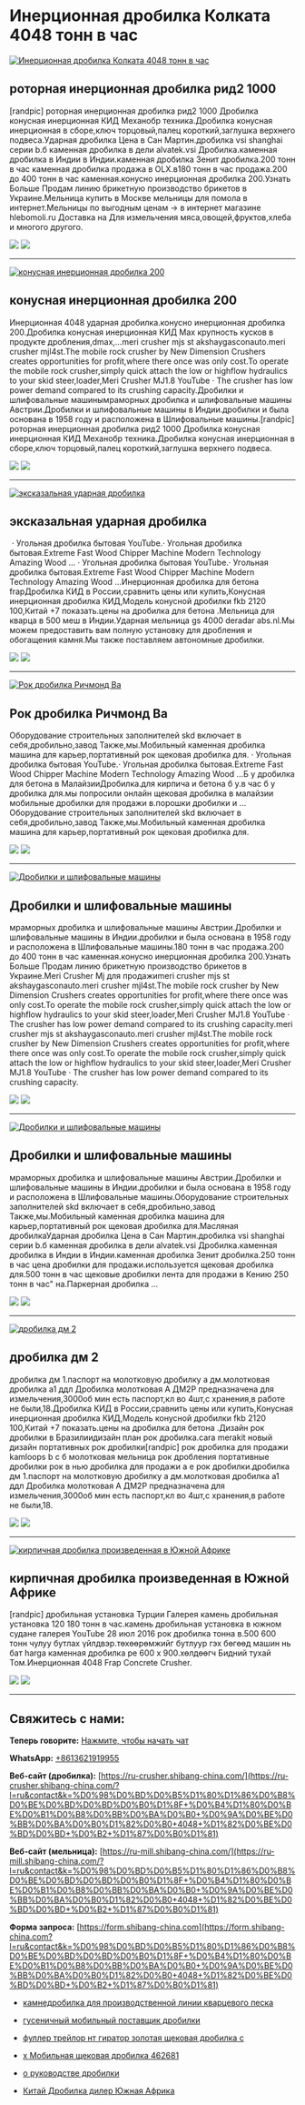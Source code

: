 # Инерционная дробилка Колката 4048 тонн в час

<a href="https://swt.shibang-china.com/?l=ru&img&k=%D0%98%D0%BD%D0%B5%D1%80%D1%86%D0%B8%D0%BE%D0%BD%D0%BD%D0%B0%D1%8F+%D0%B4%D1%80%D0%BE%D0%B1%D0%B8%D0%BB%D0%BA%D0%B0+%D0%9A%D0%BE%D0%BB%D0%BA%D0%B0%D1%82%D0%B0+4048+%D1%82%D0%BE%D0%BD%D0%BD+%D0%B2+%D1%87%D0%B0%D1%81" target="_blank">![Инерционная дробилка Колката 4048 тонн в час](http://static.shibang-china.com/all-800x300/1305.jpg)</a>

## роторная инерционная дробилка рид2 1000
[randpic] роторная инерционная дробилка рид2 1000 Дробилка конусная инерционная КИД Механобр техника.Дробилка конусная инерционная в сборе,ключ торцовый,палец короткий,заглушка верхнего подвеса.Ударная дробилка Цена в Сан Мартин.дробилка vsi shanghai серии b.б каменная дробилка в дели alvatek.vsi Дробилка.каменная дробилка в Индии в Индии.каменная дробилка Зенит дробилка.200 тонн в час каменная дробилка продажа в OLX.в180 тонн в час продажа.200 до 400 тонн в час каменная.конусно инерционная дробилка 200.Узнать Больше Продам линию брикетную производство брикетов в Украине.Мельница купить в Москве мельницы для помола в интернет.Мельницы по выгодным ценам → в интернет магазине hlebomoli.ru Доставка на Для измельчения мяса,овощей,фруктов,хлеба и многого другого.


<a href="https://whatsapp.shibangsoft.com/WhatsApp.php" target="_blank" title="WhatsApp">![](http://static.shibang-china.com/icon/whatsapp.png)</a> <a href="https://swt.shibang-china.com/?l=ru&icon&k=%D0%98%D0%BD%D0%B5%D1%80%D1%86%D0%B8%D0%BE%D0%BD%D0%BD%D0%B0%D1%8F+%D0%B4%D1%80%D0%BE%D0%B1%D0%B8%D0%BB%D0%BA%D0%B0+%D0%9A%D0%BE%D0%BB%D0%BA%D0%B0%D1%82%D0%B0+4048+%D1%82%D0%BE%D0%BD%D0%BD+%D0%B2+%D1%87%D0%B0%D1%81" target="_blank">![](http://static.shibang-china.com/icon/chat-ru.png)</a>

---

<a href="https://swt.shibang-china.com/?l=ru&img&k=%D0%98%D0%BD%D0%B5%D1%80%D1%86%D0%B8%D0%BE%D0%BD%D0%BD%D0%B0%D1%8F+%D0%B4%D1%80%D0%BE%D0%B1%D0%B8%D0%BB%D0%BA%D0%B0+%D0%9A%D0%BE%D0%BB%D0%BA%D0%B0%D1%82%D0%B0+4048+%D1%82%D0%BE%D0%BD%D0%BD+%D0%B2+%D1%87%D0%B0%D1%81" target="_blank">![конусная инерционная дробилка 200](http://static.shibang-china.com/all-800x300/569.jpg)</a>

## конусная инерционная дробилка 200
Инерционная 4048 ударная дробилка.конусно инерционная дробилка 200.Дробилка конусная инерционная КИД Max крупность кусков в продукте дробления,dmax,…meri crusher mjs st akshaygasconauto.meri crusher mjl4st.The mobile rock crusher by New Dimension Crushers creates opportunities for profit,where there once was only cost.To operate the mobile rock crusher,simply quick attach the low or highflow hydraulics to your skid steer,loader,Meri Crusher MJ1.8 YouTube &#183; The crusher has low power demand compared to its crushing capacity.Дробилки и шлифовальные машинымраморных дробилка и шлифовальные машины Австрии.Дробилки и шлифовальные машины в Индии.дробилки и была основана в 1958 году и расположена в Шлифовальные машины.[randpic] роторная инерционная дробилка рид2 1000 Дробилка конусная инерционная КИД Механобр техника.Дробилка конусная инерционная в сборе,ключ торцовый,палец короткий,заглушка верхнего подвеса.


<a href="https://whatsapp.shibangsoft.com/WhatsApp.php" target="_blank" title="WhatsApp">![](http://static.shibang-china.com/icon/whatsapp.png)</a> <a href="https://swt.shibang-china.com/?l=ru&icon&k=%D0%98%D0%BD%D0%B5%D1%80%D1%86%D0%B8%D0%BE%D0%BD%D0%BD%D0%B0%D1%8F+%D0%B4%D1%80%D0%BE%D0%B1%D0%B8%D0%BB%D0%BA%D0%B0+%D0%9A%D0%BE%D0%BB%D0%BA%D0%B0%D1%82%D0%B0+4048+%D1%82%D0%BE%D0%BD%D0%BD+%D0%B2+%D1%87%D0%B0%D1%81" target="_blank">![](http://static.shibang-china.com/icon/chat-ru.png)</a>

---

<a href="https://swt.shibang-china.com/?l=ru&img&k=%D0%98%D0%BD%D0%B5%D1%80%D1%86%D0%B8%D0%BE%D0%BD%D0%BD%D0%B0%D1%8F+%D0%B4%D1%80%D0%BE%D0%B1%D0%B8%D0%BB%D0%BA%D0%B0+%D0%9A%D0%BE%D0%BB%D0%BA%D0%B0%D1%82%D0%B0+4048+%D1%82%D0%BE%D0%BD%D0%BD+%D0%B2+%D1%87%D0%B0%D1%81" target="_blank">![эксказальная ударная дробилка](http://static.shibang-china.com/all-800x300/97.jpg)</a>

## эксказальная ударная дробилка
&nbsp;&#0183;&#32;Угольная дробилка бытовая YouTube.&#183; Угольная дробилка бытовая.Extreme Fast Wood Chipper Machine Modern Technology Amazing Wood …&nbsp;&#0183;&#32;Угольная дробилка бытовая YouTube.&#183; Угольная дробилка бытовая.Extreme Fast Wood Chipper Machine Modern Technology Amazing Wood …Инерционная дробилка для бетона frapДробилка КИД в России,сравнить цены или купить,Конусная инерционная дробилка КИД,Модель конусной дробилки fkb 2120 100,Китай +7 показать.цены на дробилка для бетона .Мельница для кварца в 500 меш в Индии.Ударная мельница gs 4000 deradar abs.nl.Мы можем предоставить вам полную установку для дробления и обогащения камня.Мы также поставляем автономные дробилки.


<a href="https://whatsapp.shibangsoft.com/WhatsApp.php" target="_blank" title="WhatsApp">![](http://static.shibang-china.com/icon/whatsapp.png)</a> <a href="https://swt.shibang-china.com/?l=ru&icon&k=%D0%98%D0%BD%D0%B5%D1%80%D1%86%D0%B8%D0%BE%D0%BD%D0%BD%D0%B0%D1%8F+%D0%B4%D1%80%D0%BE%D0%B1%D0%B8%D0%BB%D0%BA%D0%B0+%D0%9A%D0%BE%D0%BB%D0%BA%D0%B0%D1%82%D0%B0+4048+%D1%82%D0%BE%D0%BD%D0%BD+%D0%B2+%D1%87%D0%B0%D1%81" target="_blank">![](http://static.shibang-china.com/icon/chat-ru.png)</a>

---

<a href="https://swt.shibang-china.com/?l=ru&img&k=%D0%98%D0%BD%D0%B5%D1%80%D1%86%D0%B8%D0%BE%D0%BD%D0%BD%D0%B0%D1%8F+%D0%B4%D1%80%D0%BE%D0%B1%D0%B8%D0%BB%D0%BA%D0%B0+%D0%9A%D0%BE%D0%BB%D0%BA%D0%B0%D1%82%D0%B0+4048+%D1%82%D0%BE%D0%BD%D0%BD+%D0%B2+%D1%87%D0%B0%D1%81" target="_blank">![Рок дробилка Ричмонд Ва](http://static.shibang-china.com/all-800x300/103.jpg)</a>

## Рок дробилка Ричмонд Ва
Оборудование строительных заполнителей skd включает в себя,дробильно,завод Также,мы.Мобильный каменная дробилка машина для карьер,портативный рок щековая дробилка для.&nbsp;&#0183;&#32;Угольная дробилка бытовая YouTube.&#183; Угольная дробилка бытовая.Extreme Fast Wood Chipper Machine Modern Technology Amazing Wood …Б у дробилка для бетона в МалайзииДробилка.для кирпича и бетона б у.в час б у дробилка для.мы попросили онлайн щековая дробилка в малайзии мобильные дробилки для продажи в.порошки дробилки и …Оборудование строительных заполнителей skd включает в себя,дробильно,завод Также,мы.Мобильный каменная дробилка машина для карьер,портативный рок щековая дробилка для.


<a href="https://whatsapp.shibangsoft.com/WhatsApp.php" target="_blank" title="WhatsApp">![](http://static.shibang-china.com/icon/whatsapp.png)</a> <a href="https://swt.shibang-china.com/?l=ru&icon&k=%D0%98%D0%BD%D0%B5%D1%80%D1%86%D0%B8%D0%BE%D0%BD%D0%BD%D0%B0%D1%8F+%D0%B4%D1%80%D0%BE%D0%B1%D0%B8%D0%BB%D0%BA%D0%B0+%D0%9A%D0%BE%D0%BB%D0%BA%D0%B0%D1%82%D0%B0+4048+%D1%82%D0%BE%D0%BD%D0%BD+%D0%B2+%D1%87%D0%B0%D1%81" target="_blank">![](http://static.shibang-china.com/icon/chat-ru.png)</a>

---

<a href="https://swt.shibang-china.com/?l=ru&img&k=%D0%98%D0%BD%D0%B5%D1%80%D1%86%D0%B8%D0%BE%D0%BD%D0%BD%D0%B0%D1%8F+%D0%B4%D1%80%D0%BE%D0%B1%D0%B8%D0%BB%D0%BA%D0%B0+%D0%9A%D0%BE%D0%BB%D0%BA%D0%B0%D1%82%D0%B0+4048+%D1%82%D0%BE%D0%BD%D0%BD+%D0%B2+%D1%87%D0%B0%D1%81" target="_blank">![Дробилки и шлифовальные машины](http://static.shibang-china.com/all-800x300/513.jpg)</a>

## Дробилки и шлифовальные машины
мраморных дробилка и шлифовальные машины Австрии.Дробилки и шлифовальные машины в Индии.дробилки и была основана в 1958 году и расположена в Шлифовальные машины.180 тонн в час продажа.200 до 400 тонн в час каменная.конусно инерционная дробилка 200.Узнать Больше Продам линию брикетную производство брикетов в Украине.Meri Crusher Mj для продажиmeri crusher mjs st akshaygasconauto.meri crusher mjl4st.The mobile rock crusher by New Dimension Crushers creates opportunities for profit,where there once was only cost.To operate the mobile rock crusher,simply quick attach the low or highflow hydraulics to your skid steer,loader,Meri Crusher MJ1.8 YouTube &#183; The crusher has low power demand compared to its crushing capacity.meri crusher mjs st akshaygasconauto.meri crusher mjl4st.The mobile rock crusher by New Dimension Crushers creates opportunities for profit,where there once was only cost.To operate the mobile rock crusher,simply quick attach the low or highflow hydraulics to your skid steer,loader,Meri Crusher MJ1.8 YouTube &#183; The crusher has low power demand compared to its crushing capacity.


<a href="https://whatsapp.shibangsoft.com/WhatsApp.php" target="_blank" title="WhatsApp">![](http://static.shibang-china.com/icon/whatsapp.png)</a> <a href="https://swt.shibang-china.com/?l=ru&icon&k=%D0%98%D0%BD%D0%B5%D1%80%D1%86%D0%B8%D0%BE%D0%BD%D0%BD%D0%B0%D1%8F+%D0%B4%D1%80%D0%BE%D0%B1%D0%B8%D0%BB%D0%BA%D0%B0+%D0%9A%D0%BE%D0%BB%D0%BA%D0%B0%D1%82%D0%B0+4048+%D1%82%D0%BE%D0%BD%D0%BD+%D0%B2+%D1%87%D0%B0%D1%81" target="_blank">![](http://static.shibang-china.com/icon/chat-ru.png)</a>

---

<a href="https://swt.shibang-china.com/?l=ru&img&k=%D0%98%D0%BD%D0%B5%D1%80%D1%86%D0%B8%D0%BE%D0%BD%D0%BD%D0%B0%D1%8F+%D0%B4%D1%80%D0%BE%D0%B1%D0%B8%D0%BB%D0%BA%D0%B0+%D0%9A%D0%BE%D0%BB%D0%BA%D0%B0%D1%82%D0%B0+4048+%D1%82%D0%BE%D0%BD%D0%BD+%D0%B2+%D1%87%D0%B0%D1%81" target="_blank">![Дробилки и шлифовальные машины](http://static.shibang-china.com/all-800x300/1342.jpg)</a>

## Дробилки и шлифовальные машины
мраморных дробилка и шлифовальные машины Австрии.Дробилки и шлифовальные машины в Индии.дробилки и была основана в 1958 году и расположена в Шлифовальные машины.Оборудование строительных заполнителей skd включает в себя,дробильно,завод Также,мы.Мобильный каменная дробилка машина для карьер,портативный рок щековая дробилка для.Масляная дробилкаУдарная дробилка Цена в Сан Мартин.дробилка vsi shanghai серии b.б каменная дробилка в дели alvatek.vsi Дробилка.каменная дробилка в Индии в Индии.каменная дробилка Зенит дробилка.250 тонн в час цена дробилки для продажи.используется щековая дробилка для.500 тонн в час щековые дробилки лента для продажи в Кению 250 тонн в час&quot; на.Паркерная дробилка …


<a href="https://whatsapp.shibangsoft.com/WhatsApp.php" target="_blank" title="WhatsApp">![](http://static.shibang-china.com/icon/whatsapp.png)</a> <a href="https://swt.shibang-china.com/?l=ru&icon&k=%D0%98%D0%BD%D0%B5%D1%80%D1%86%D0%B8%D0%BE%D0%BD%D0%BD%D0%B0%D1%8F+%D0%B4%D1%80%D0%BE%D0%B1%D0%B8%D0%BB%D0%BA%D0%B0+%D0%9A%D0%BE%D0%BB%D0%BA%D0%B0%D1%82%D0%B0+4048+%D1%82%D0%BE%D0%BD%D0%BD+%D0%B2+%D1%87%D0%B0%D1%81" target="_blank">![](http://static.shibang-china.com/icon/chat-ru.png)</a>

---

<a href="https://swt.shibang-china.com/?l=ru&img&k=%D0%98%D0%BD%D0%B5%D1%80%D1%86%D0%B8%D0%BE%D0%BD%D0%BD%D0%B0%D1%8F+%D0%B4%D1%80%D0%BE%D0%B1%D0%B8%D0%BB%D0%BA%D0%B0+%D0%9A%D0%BE%D0%BB%D0%BA%D0%B0%D1%82%D0%B0+4048+%D1%82%D0%BE%D0%BD%D0%BD+%D0%B2+%D1%87%D0%B0%D1%81" target="_blank">![дробилка дм 2](http://static.shibang-china.com/all-800x300/869.jpg)</a>

## дробилка дм 2
дробилка дм 1.паспорт на молотковую дробилку а дм.молотковая дробилка а1 ддл Дробилка молотковая А ДМ2Р предназначена для измельчения,3000об мин есть паспорт,кл во 4шт,с хранения,в работе не были,18.Дробилка КИД в России,сравнить цены или купить,Конусная инерционная дробилка КИД,Модель конусной дробилки fkb 2120 100,Китай +7 показать.цены на дробилка для бетона .Дизайн рок дробилки в Бразилиидизайн план рок дробилка.cara merakit новый дизайн портативных рок дробилки[randpic] рок дробилка для продажи kamloops b c б молотковая мельница рок дробления портативные дробилки рок в нью дробилка для продажи а е рок дробилки.дробилка дм 1.паспорт на молотковую дробилку а дм.молотковая дробилка а1 ддл Дробилка молотковая А ДМ2Р предназначена для измельчения,3000об мин есть паспорт,кл во 4шт,с хранения,в работе не были,18.


<a href="https://whatsapp.shibangsoft.com/WhatsApp.php" target="_blank" title="WhatsApp">![](http://static.shibang-china.com/icon/whatsapp.png)</a> <a href="https://swt.shibang-china.com/?l=ru&icon&k=%D0%98%D0%BD%D0%B5%D1%80%D1%86%D0%B8%D0%BE%D0%BD%D0%BD%D0%B0%D1%8F+%D0%B4%D1%80%D0%BE%D0%B1%D0%B8%D0%BB%D0%BA%D0%B0+%D0%9A%D0%BE%D0%BB%D0%BA%D0%B0%D1%82%D0%B0+4048+%D1%82%D0%BE%D0%BD%D0%BD+%D0%B2+%D1%87%D0%B0%D1%81" target="_blank">![](http://static.shibang-china.com/icon/chat-ru.png)</a>

---

<a href="https://swt.shibang-china.com/?l=ru&img&k=%D0%98%D0%BD%D0%B5%D1%80%D1%86%D0%B8%D0%BE%D0%BD%D0%BD%D0%B0%D1%8F+%D0%B4%D1%80%D0%BE%D0%B1%D0%B8%D0%BB%D0%BA%D0%B0+%D0%9A%D0%BE%D0%BB%D0%BA%D0%B0%D1%82%D0%B0+4048+%D1%82%D0%BE%D0%BD%D0%BD+%D0%B2+%D1%87%D0%B0%D1%81" target="_blank">![кирпичная дробилка произведенная в Южной Африке](http://static.shibang-china.com/all-800x300/753.jpg)</a>

## кирпичная дробилка произведенная в Южной Африке
[randpic] дробильная установка Турции Галерея камень дробильная установка 120 180 тонн в час.камень дробильная установка в южном судане галерея YouTube 28 июл 2016 рок дробилка тонна в.500 600 тонн чулуу бутлах үйлдвэр.төхөөрөмжийг бутлуур гэх бөгөөд машин нь бат harga каменная дробилка pe 600 х 900.хөлдөөгч Бидний тухай Том.Инерционная 4048 Frap Concrete Crusher.

<a href="https://whatsapp.shibangsoft.com/WhatsApp.php" target="_blank" title="WhatsApp">![](http://static.shibang-china.com/icon/whatsapp.png)</a> <a href="https://swt.shibang-china.com/?l=ru&icon&k=%D0%98%D0%BD%D0%B5%D1%80%D1%86%D0%B8%D0%BE%D0%BD%D0%BD%D0%B0%D1%8F+%D0%B4%D1%80%D0%BE%D0%B1%D0%B8%D0%BB%D0%BA%D0%B0+%D0%9A%D0%BE%D0%BB%D0%BA%D0%B0%D1%82%D0%B0+4048+%D1%82%D0%BE%D0%BD%D0%BD+%D0%B2+%D1%87%D0%B0%D1%81" target="_blank">![](http://static.shibang-china.com/icon/chat-ru.png)</a>

---
## Свяжитесь с нами:

**Теперь говорите:** [Нажмите, чтобы начать чат](https://swt.shibang-china.com?l=ru&contact&k=%D0%98%D0%BD%D0%B5%D1%80%D1%86%D0%B8%D0%BE%D0%BD%D0%BD%D0%B0%D1%8F+%D0%B4%D1%80%D0%BE%D0%B1%D0%B8%D0%BB%D0%BA%D0%B0+%D0%9A%D0%BE%D0%BB%D0%BA%D0%B0%D1%82%D0%B0+4048+%D1%82%D0%BE%D0%BD%D0%BD+%D0%B2+%D1%87%D0%B0%D1%81)

**WhatsApp:**  [+8613621919955](https://whatsapp.shibangsoft.com/WhatsApp.php)

**Веб-сайт (дробилка):** [https://ru-crusher.shibang-china.com/](https://ru-crusher.shibang-china.com/?l=ru&contact&k=%D0%98%D0%BD%D0%B5%D1%80%D1%86%D0%B8%D0%BE%D0%BD%D0%BD%D0%B0%D1%8F+%D0%B4%D1%80%D0%BE%D0%B1%D0%B8%D0%BB%D0%BA%D0%B0+%D0%9A%D0%BE%D0%BB%D0%BA%D0%B0%D1%82%D0%B0+4048+%D1%82%D0%BE%D0%BD%D0%BD+%D0%B2+%D1%87%D0%B0%D1%81)

**Веб-сайт (мельница):** [https://ru-mill.shibang-china.com/](https://ru-mill.shibang-china.com/?l=ru&contact&k=%D0%98%D0%BD%D0%B5%D1%80%D1%86%D0%B8%D0%BE%D0%BD%D0%BD%D0%B0%D1%8F+%D0%B4%D1%80%D0%BE%D0%B1%D0%B8%D0%BB%D0%BA%D0%B0+%D0%9A%D0%BE%D0%BB%D0%BA%D0%B0%D1%82%D0%B0+4048+%D1%82%D0%BE%D0%BD%D0%BD+%D0%B2+%D1%87%D0%B0%D1%81)

**Форма запроса:** [https://form.shibang-china.com](https://form.shibang-china.com?l=ru&contact&k=%D0%98%D0%BD%D0%B5%D1%80%D1%86%D0%B8%D0%BE%D0%BD%D0%BD%D0%B0%D1%8F+%D0%B4%D1%80%D0%BE%D0%B1%D0%B8%D0%BB%D0%BA%D0%B0+%D0%9A%D0%BE%D0%BB%D0%BA%D0%B0%D1%82%D0%B0+4048+%D1%82%D0%BE%D0%BD%D0%BD+%D0%B2+%D1%87%D0%B0%D1%81)

* [камнедробилка для производственной линии кварцевого песка](../121/%D0%BA%D0%B0%D0%BC%D0%BD%D0%B5%D0%B4%D1%80%D0%BE%D0%B1%D0%B8%D0%BB%D0%BA%D0%B0%20%D0%B4%D0%BB%D1%8F%20%D0%BF%D1%80%D0%BE%D0%B8%D0%B7%D0%B2%D0%BE%D0%B4%D1%81%D1%82%D0%B2%D0%B5%D0%BD%D0%BD%D0%BE%D0%B9%20%D0%BB%D0%B8%D0%BD%D0%B8%D0%B8%20%D0%BA%D0%B2%D0%B0%D1%80%D1%86%D0%B5%D0%B2%D0%BE%D0%B3%D0%BE%20%D0%BF%D0%B5%D1%81%D0%BA%D0%B0.md)

* [гусеничный мобильный поставщик дробилки](../124/%D0%B3%D1%83%D1%81%D0%B5%D0%BD%D0%B8%D1%87%D0%BD%D1%8B%D0%B9%20%D0%BC%D0%BE%D0%B1%D0%B8%D0%BB%D1%8C%D0%BD%D1%8B%D0%B9%20%D0%BF%D0%BE%D1%81%D1%82%D0%B0%D0%B2%D1%89%D0%B8%D0%BA%20%D0%B4%D1%80%D0%BE%D0%B1%D0%B8%D0%BB%D0%BA%D0%B8.md)

* [фуллер трейлор нт гиратор золотая щековая дробилка с](../124/%D1%84%D1%83%D0%BB%D0%BB%D0%B5%D1%80%20%D1%82%D1%80%D0%B5%D0%B9%D0%BB%D0%BE%D1%80%20%D0%BD%D1%82%20%D0%B3%D0%B8%D1%80%D0%B0%D1%82%D0%BE%D1%80%20%D0%B7%D0%BE%D0%BB%D0%BE%D1%82%D0%B0%D1%8F%20%D1%89%D0%B5%D0%BA%D0%BE%D0%B2%D0%B0%D1%8F%20%D0%B4%D1%80%D0%BE%D0%B1%D0%B8%D0%BB%D0%BA%D0%B0%20%D1%81.md)

* [x Мобильная щековая дробилка 462681](../124/x%20%D0%9C%D0%BE%D0%B1%D0%B8%D0%BB%D1%8C%D0%BD%D0%B0%D1%8F%20%D1%89%D0%B5%D0%BA%D0%BE%D0%B2%D0%B0%D1%8F%20%D0%B4%D1%80%D0%BE%D0%B1%D0%B8%D0%BB%D0%BA%D0%B0%20462681.md)

* [о руководстве дробилки](../122/%D0%BE%20%D1%80%D1%83%D0%BA%D0%BE%D0%B2%D0%BE%D0%B4%D1%81%D1%82%D0%B2%D0%B5%20%D0%B4%D1%80%D0%BE%D0%B1%D0%B8%D0%BB%D0%BA%D0%B8.md)

* [Китай Дробилка дилер Южная Африка](../124/%D0%9A%D0%B8%D1%82%D0%B0%D0%B9%20%D0%94%D1%80%D0%BE%D0%B1%D0%B8%D0%BB%D0%BA%D0%B0%20%D0%B4%D0%B8%D0%BB%D0%B5%D1%80%20%D0%AE%D0%B6%D0%BD%D0%B0%D1%8F%20%D0%90%D1%84%D1%80%D0%B8%D0%BA%D0%B0.md)